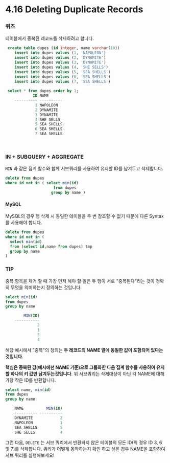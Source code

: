 # 4.16 Deleting Duplicate Records

### 퀴즈

테이블에서 중복된 레코드를 삭제하려고 합니다.

~~~sql
 create table dupes (id integer, name varchar(10))
    insert into dupes values (1, 'NAPOLEON')
    insert into dupes values (2, 'DYNAMITE')
    insert into dupes values (3, 'DYNAMITE')
    insert into dupes values (4, 'SHE SELLS')
    insert into dupes values (5, 'SEA SHELLS')
    insert into dupes values (6, 'SEA SHELLS')
    insert into dupes values (7, 'SEA SHELLS')
    
 select * from dupes order by 1;
            ID NAME
    ---------- ----------
             1 NAPOLEON
             2 DYNAMITE
             3 DYNAMITE
             4 SHE SELLS
             5 SEA SHELLS
             6 SEA SHELLS
             7 SEA SHELLS
~~~

<br>

### IN + SUBQUERY + AGGREGATE

`MIN` 과 같은 집계 함수와 함께 서브쿼리를 사용하여 유지할 ID를 남겨두고 삭제합니다.

~~~sql
delete from dupes
where id not in ( select min(id)
                     from dupes
                    group by name )
~~~

#### MySQL

MySQL의 경우 행 삭제 시 동일한 테이블을 두 번 참조할 수 없기 때문에 다른 Syntax를 사용해야 합니다.

~~~sql
delete from dupes
where id not in (
  select min(id)
  from (select id,name from dupes) tmp
  group by name
)
~~~

### TIP

중복 항목을 제거 할 때 가장 먼저 해야 할 일은 두 행이 서로 "중복된다"라는 것이 정확히 무엇을 의미하는지 정의하는 것입니다.

~~~sql
select min(id)
from dupes
group by name

        MIN(ID)
    -----------
              2
              1
              5
              4
~~~

해당 예시에서 "중복"의 정의는 **두 레코드의 NAME 열에 동일한 값이 포함되어 있다는 것입니다**. 

**핵심은 중복된 값(예시에선 NAME 기준)으로 그룹화한 다음 집계 함수를 사용하여 유지할 하나의 키 값만 남겨두는것입니다**. 위 서브쿼리는 삭제대상이 아닌 각 NAME에 대해 가장 작은 ID를 반환합니다.

~~~sql
select name, min(id)
from dupes
group by name

    NAME          MIN(ID)
    ---------- ----------
    DYNAMITE            2
    NAPOLEON            1
    SEA SHELLS          5
    SHE SELLS           4
~~~

그런 다음, `DELETE` 는 서브 쿼리에서 반환되지 않은 테이블의 모든 ID(위 경우 ID 3, 6 및 7)를 삭제합니다. 쿼리가 어떻게 동작하는지 확인 하고 싶은 경우 NAME을 포함하여 서브 쿼리를 실행해보세요!

